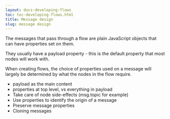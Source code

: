 ```yaml
---
layout: docs-developing-flows
toc: toc-developing-flows.html
title: Message design
slug: message design
---
```


The messages that pass through a flow are plain JavaScript objects that can have
properties set on them.

They usually have a payload property - this is the default property that most nodes
will work with.

When creating flows, the choice of properties used on a message will largely
be determined by what the nodes in the flow require.




 - payload as the main content
 - properties at top level, vs everything in payload
 - Take care of node side-effects (msg.topic for example)
 - Use properties to identify the origin of a message
 - Preserve message properties
 - Cloning messages
